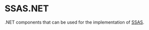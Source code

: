 # SSAS.NET

.NET components that can be used for the implementation of [SSAS](https://github.com/Opdex/SSAS).